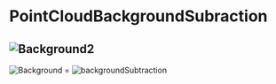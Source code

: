 # PointCloudBackgroundSubraction


![Background2](https://user-images.githubusercontent.com/19183728/57576619-d8644d80-7418-11e9-925e-dabefc4041a9.png) 
- 
![Background](https://user-images.githubusercontent.com/19183728/57576614-be2a6f80-7418-11e9-87e9-4973d665da24.png) 
= ![backgroundSubtraction](https://user-images.githubusercontent.com/19183728/57576627-03e73800-7419-11e9-951d-be8f6fa1c9ee.png)

